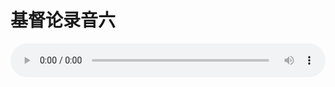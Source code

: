 # 基督论录音六

<audio style="width: 100%;" preload="false" controls controlslist="nodownload"><source src="//cdn.simai.ml/audio/mp3/old/27397.mp3" type="audio/mpeg">Your browser does not support the audio element.</audio>


